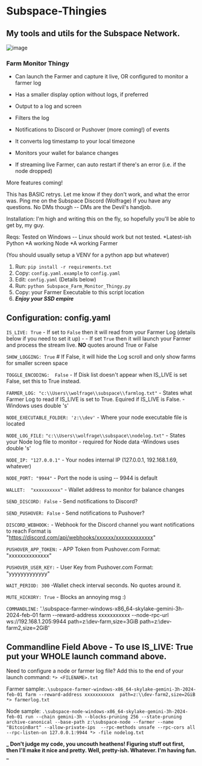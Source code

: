 # Subspace-Thingies

## My tools and utils for the Subspace Network.

![image](https://github.com/wolfrage76/Subspace-Thingies/assets/75458290/2b50b961-36f2-4e2e-9242-76a449fc32f8)

### Farm Monitor Thingy

- Can launch the Farmer and capture it live, OR configured to monitor a farmer log

- Has a smaller display option without logs, if preferred

- Output to a log and screen

- Filters the log

- Notifications to Discord or Pushover (more coming!) of events

- It converts log timestamp to your local timezone

- Monitors your wallet for balance changes

- If streaming live Farmer, can auto restart if there's an error (i.e. if the node dropped)

More features coming!

This has BASIC retrys. Let me know if they don't work, and what the error was.
Ping me on the Subspace Discord (Wolfrage) if you have any questions. No DMs though -- DMs are the Devil's handjob.

Installation:
I'm high and writing this on the fly, so hopefully you'll be able to get by, my guy.

Reqs: Tested on Windows -- Linux should work but not tested.
*Latest-ish Python
*A working Node
\*A working Farmer

(You should usually setup a VENV for a python app but whatever)

1. Run: `pip install -r requirements.txt`
2. Copy: `config.yaml.example` to `config.yaml`
3. Edit: `config.yaml` (Details below)
4. Run: `python Subspace_Farm_Monitor_Thingy.py`
5. Copy: your Farmer Executable to this script location
6. **_Enjoy your SSD empire_**

## Configuration: config.yaml

`IS_LIVE: True` - If set to `False` then it will read from your Farmer Log (details below if you need to set it up) - - If set `True` then it will launch your Farmer and process the stream live.
**NO** quotes around True or False

`SHOW_LOGGING: True` # If False, it will hide the Log scroll and only show farms for smaller screen space

`TOGGLE_ENCODING:  False` - If Disk list doesn't appear when IS_LIVE is set False, set this to True instead.

`FARMER_LOG: "c:\\Users\\wolfrage\\subspace\\farmlog.txt"` - States what Farmer Log to read if IS_LIVE is set to True. Equired if IS_LIVE is False.
-Windows uses double \'s'

`NODE_EXECUTABLE_FOLDER: 'z:\\dev'` - Where your node executable file is located

`NODE_LOG_FILE:` `"c:\\Users\\wolfrage\\subspace\\nodelog.txt"` - States your Node log file to monitor - required for Node data
-Windows uses double \'s'

`NODE_IP: "127.0.0.1"` - Your nodes internal IP (127.0.0.1, 192.168.1.69, whatever)

`NODE_PORT: "9944"` - Port the node is using -- 9944 is default

`WALLET:  "xxxxxxxxxx"` - Wallet address to monitor for balance changes

`SEND_DISCORD: False` - Send notifications to Discord?

`SEND_PUSHOVER: False` - Send notifications to Pushover?

`DISCORD_WEBHOOK:` - Webhook for the Discord channel you want notifications to reach
Format is "https://discord.com/api/webhooks/xxxxxx/xxxxxxxxxxxxx"

`PUSHOVER_APP_TOKEN:` - APP Token from Pushover.com Format: "xxxxxxxxxxxxxx"

`PUSHOVER_USER_KEY:` - User Key from Pushover.com Format: "yyyyyyyyyyyyy"

`WAIT_PERIOD: 300` -Wallet check interval seconds. No quotes around it.

`MUTE_HICKORY: True` - Blocks an annoying msg :)

`COMMANDLINE:` '.\subspace-farmer-windows-x86_64-skylake-gemini-3h-2024-feb-01 farm --reward-address xxxxxxxxxxx --node-rpc-url ws://192.168.1.205:9944 path=z:\\dev-farm,size=3GiB path=z:\\dev-farm2,size=2GiB'

## Commandline Field Above - To use IS_LIVE: True put your WHOLE launch command above.

Need to configure a node or farmer log file? Add this to the end of your launch command: `*> <FILENAME>.txt`

Farmer sample:`.\subspace-farmer-windows-x86_64-skylake-gemini-3h-2024-feb-01 farm --reward-address xxxxxxxxxxx  path=z:\\dev-farm2,size=2GiB *> farmerlog.txt`

Node sample: ` .\subspace-node-windows-x86_64-skylake-gemini-3h-2024-feb-01 run --chain gemini-3h --blocks-pruning 256 --state-pruning archive-canonical --base-path z:\subspace-node --farmer --name "BitcoinBart" --allow-private-ips  --rpc-methods unsafe --rpc-cors all --rpc-listen-on 127.0.0.1:9944 *> -file nodelog.txt	`

**_ Don't judge my code, you uncouth heathens! Figuring stuff out first, then I'll make it nice and pretty. Well, pretty-ish. Whatever. I'm having fun. _**
